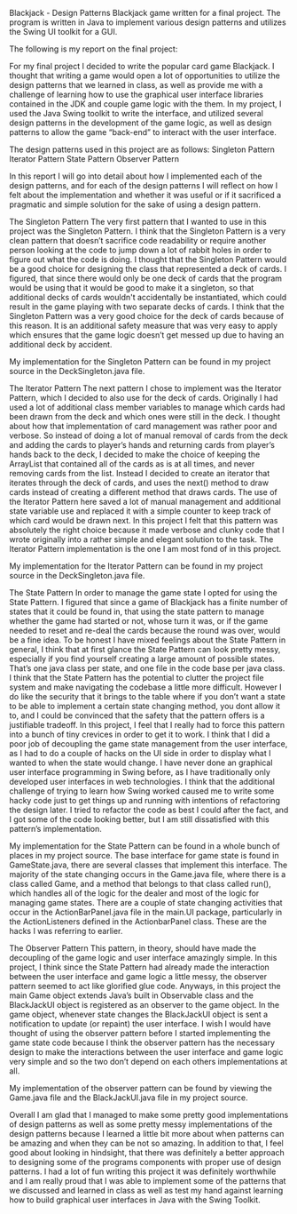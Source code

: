 Blackjack - Design Patterns
Blackjack game written for a final project. The program is written in Java to implement various design patterns and utilizes the Swing UI toolkit for a GUI.

The following is my report on the final project:

For my final project I decided to write the popular card game Blackjack. I thought that writing a game would open a lot of opportunities to utilize the design patterns that we learned in class, as well as provide me with a challenge of learning how to use the graphical user interface libraries contained in the JDK and couple game logic with the them. In my project, I used the Java Swing toolkit to write the interface, and utilized several design patterns in the development of the game logic, as well as design patterns to allow the game “back-end” to interact with the user interface.

The design patterns used in this project are as follows: Singleton Pattern Iterator Pattern State Pattern Observer Pattern

In this report I will go into detail about how I implemented each of the design patterns, and for each of the design patterns I will reflect on how I felt about the implementation and whether it was useful or if it sacrificed a pragmatic and simple solution for the sake of using a design pattern.

The Singleton Pattern
The very first pattern that I wanted to use in this project was the Singleton Pattern. I think that the Singleton Pattern is a very clean pattern that doesn’t sacrifice code readability or require another person looking at the code to jump down a lot of rabbit holes in order to figure out what the code is doing. I thought that the Singleton Pattern would be a good choice for designing the class that represented a deck of cards. I figured, that since there would only be one deck of cards that the program would be using that it would be good to make it a singleton, so that additional decks of cards wouldn't accidentally be instantiated, which could result in the game playing with two separate decks of cards. I think that the Singleton Pattern was a very good choice for the deck of cards because of this reason. It is an additional safety measure that was very easy to apply which ensures that the game logic doesn’t get messed up due to having an additional deck by accident.

My implementation for the Singleton Pattern can be found in my project source in the DeckSingleton.java file.

The Iterator Pattern
The next pattern I chose to implement was the Iterator Pattern, which I decided to also use for the deck of cards. Originally I had used a lot of additional class member variables to manage which cards had been drawn from the deck and which ones were still in the deck. I thought about how that implementation of card management was rather poor and verbose. So instead of doing a lot of manual removal of cards from the deck and adding the cards to player’s hands and returning cards from player’s hands back to the deck, I decided to make the choice of keeping the ArrayList that contained all of the cards as is at all times, and never removing cards from the list. Instead I decided to create an iterator that iterates through the deck of cards, and uses the next() method to draw cards instead of creating a different method that draws cards. The use of the Iterator Pattern here saved a lot of manual management and additional state variable use and replaced it with a simple counter to keep track of which card would be drawn next. In this project I felt that this pattern was absolutely the right choice because it made verbose and clunky code that I wrote originally into a rather simple and elegant solution to the task. The Iterator Pattern implementation is the one I am most fond of in this project.

My implementation for the Iterator Pattern can be found in my project source in the DeckSingleton.java file.

The State Pattern
In order to manage the game state I opted for using the State Pattern. I figured that since a game of Blackjack has a finite number of states that it could be found in, that using the state pattern to manage whether the game had started or not, whose turn it was, or if the game needed to reset and re-deal the cards because the round was over, would be a fine idea. To be honest I have mixed feelings about the State Pattern in general, I think that at first glance the State Pattern can look pretty messy, especially if you find yourself creating a large amount of possible states. That’s one java class per state, and one file in the code base per java class. I think that the State Pattern has the potential to clutter the project file system and make navigating the codebase a little more difficult. However I do like the security that it brings to the table where if you don’t want a state to be able to implement a certain state changing method, you dont allow it to, and I could be convinced that the safety that the pattern offers is a justifiable tradeoff. In this project, I feel that I really had to force this pattern into a bunch of tiny crevices in order to get it to work. I think that I did a poor job of decoupling the game state management from the user interface, as I had to do a couple of hacks on the UI side in order to display what I wanted to when the state would change. I have never done an graphical user interface programming in Swing before, as I have traditionally only developed user interfaces in web technologies. I think that the additional challenge of trying to learn how Swing worked caused me to write some hacky code just to get things up and running with intentions of refactoring the design later. I tried to refactor the code as best I could after the fact, and I got some of the code looking better, but I am still dissatisfied with this pattern’s implementation.

My implementation for the State Pattern can be found in a whole bunch of places in my project source. The base interface for game state is found in GameState.java, there are several classes that implement this interface. The majority of the state changing occurs in the Game.java file, where there is a class called Game, and a method that belongs to that class called run(), which handles all of the logic for the dealer and most of the logic for managing game states. There are a couple of state changing activities that occur in the ActionBarPanel.java file in the main.UI package, particularly in the ActionListeners defined in the ActionbarPanel class. These are the hacks I was referring to earlier.

The Observer Pattern
This pattern, in theory, should have made the decoupling of the game logic and user interface amazingly simple. In this project, I think since the State Pattern had already made the interaction between the user interface and game logic a little messy, the observer pattern seemed to act like glorified glue code. Anyways, in this project the main Game object extends Java’s built in Observable class and the BlackJackUI object is registered as an observer to the game object. In the game object, whenever state changes the BlackJackUI object is sent a notification to update (or repaint) the user interface. I wish I would have thought of using the observer pattern before I started implementing the game state code because I think the observer pattern has the necessary design to make the interactions between the user interface and game logic very simple and so the two don’t depend on each others implementations at all.

My implementation of the observer pattern can be found by viewing the Game.java file and the BlackJackUI.java file in my project source.

Overall I am glad that I managed to make some pretty good implementations of design patterns as well as some pretty messy implementations of the design patterns because I learned a little bit more about when patterns can be amazing and when they can be not so amazing. In addition to that, I feel good about looking in hindsight, that there was definitely a better approach to designing some of the programs components with proper use of design patterns. I had a lot of fun writing this project it was definitely worthwhile and I am really proud that I was able to implement some of the patterns that we discussed and learned in class as well as test my hand against learning how to build graphical user interfaces in Java with the Swing Toolkit.
